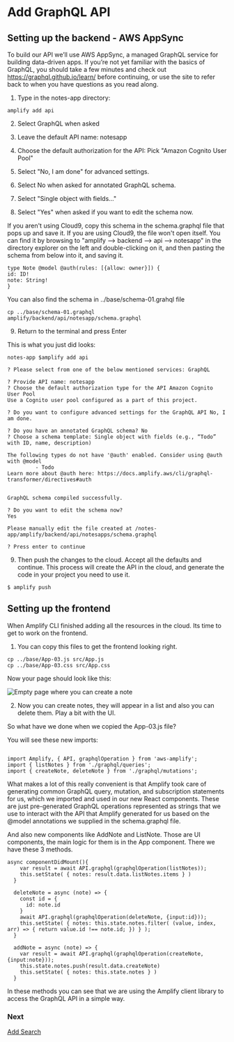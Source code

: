 # Add GraphQL API

## Setting up the backend - AWS AppSync

To build our API we’ll use AWS AppSync, a managed GraphQL service for building data-driven apps. If you’re not yet familiar with the basics of GraphQL, you should take a few minutes and check out https://graphql.github.io/learn/ before continuing, or use the site to refer back to when you have questions as you read along.

1. Type in the notes-app directory:

```
amplify add api
```

2. Select GraphQL when asked

3. Leave the default API name: notesapp

4. Choose the default authorization for the API: Pick "Amazon Cognito User Pool"

5. Select "No, I am done" for advanced settings.

6. Select No when asked for annotated GraphQL schema.

7. Select "Single object with fields..."

8. Select "Yes" when asked if you want to edit the schema now.

If you aren't using Cloud9, copy this schema in the schema.graphql file that pops up and save it.
If you are using Cloud9, the file won't open itself. You can find it by browsing to "amplify --> backend --> api --> notesapp"  in the directory explorer on the left and double-clicking on it, and then pasting the schema from below into it, and saving it.

```
type Note @model @auth(rules: [{allow: owner}]) {
id: ID!
note: String!
}
```

You can also find the schema in ../base/schema-01.grahql file

```
cp ../base/schema-01.graphql amplify/backend/api/notesapp/schema.graphql
```

9. Return to the terminal and press Enter

This is what you just did looks:

```
notes-app $amplify add api

? Please select from one of the below mentioned services: GraphQL

? Provide API name: notesapp
? Choose the default authorization type for the API Amazon Cognito User Pool
Use a Cognito user pool configured as a part of this project.

? Do you want to configure advanced settings for the GraphQL API No, I am done.

? Do you have an annotated GraphQL schema? No
? Choose a schema template: Single object with fields (e.g., “Todo” with ID, name, description)

The following types do not have '@auth' enabled. Consider using @auth with @model
         - Todo
Learn more about @auth here: https://docs.amplify.aws/cli/graphql-transformer/directives#auth


GraphQL schema compiled successfully.

? Do you want to edit the schema now?
Yes

Please manually edit the file created at /notes-app/amplify/backend/api/notesapps/schema.graphql

? Press enter to continue
```

9. Then push the changes to the cloud. Accept all the defaults and continue. This process will create the API in the cloud, and generate the code in your project you need to use it.

```
$ amplify push
```

## Setting up the frontend

When Amplify CLI finished adding all the resources in the cloud. Its time to get to work on the frontend.

1. You can copy this files to get the frontend looking right.

```
cp ../base/App-03.js src/App.js
cp ../base/App-03.css src/App.css
```

Now your page should look like this:

<img src="../images/add-api-create-note.png"
     alt="Empty page where you can create a note" />

2. Now you can create notes, they will appear in a list and also you can delete them. Play a bit with the UI.

So what have we done when we copied the App-03.js file?

You will see these new imports:

```

import Amplify, { API, graphqlOperation } from 'aws-amplify';
import { listNotes } from './graphql/queries';
import { createNote, deleteNote } from './graphql/mutations';
```

What makes a lot of this really convenient is that Amplify took care of generating common GraphQL query, mutation, and subscription statements for us, which we imported and used in our new React components. These are just pre-generated GraphQL operations represented as strings that we use to interact with the API that Amplify generated for us based on the @model annotations we supplied in the schema.graphql file.

And also new components like AddNote and ListNote. Those are UI components, the main logic for them is in the App component. There we have these 3 methods.

```
async componentDidMount(){
    var result = await API.graphql(graphqlOperation(listNotes));
    this.setState( { notes: result.data.listNotes.items } )
  }

  deleteNote = async (note) => {
    const id = {
      id: note.id
    }
    await API.graphql(graphqlOperation(deleteNote, {input:id}));
    this.setState( { notes: this.state.notes.filter( (value, index, arr) => { return value.id !== note.id; }) } );
  }

  addNote = async (note) => {
    var result = await API.graphql(graphqlOperation(createNote, {input:note}));
    this.state.notes.push(result.data.createNote)
    this.setState( { notes: this.state.notes } )
  }
```

In these methods you can see that we are using the Amplify client library to access the GraphQL API in a simple way.

### Next

[Add Search](add-search.md)
